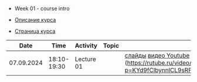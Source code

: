 * Week 01 - course intro

* [Описание курса](Course_SNA-2024.md)
* [Страница курса](https://karpovilia.github.io/SNA/readme/)


| Date       | Time        | Activity   | Topic | Materials            |
| ---------- | ----------- | ---------- | ----- | -------------------- |
| 07.09.2024 | 18:10-19:30 | Lecture 01 |       |[слайды](https://slides.com/karpovilia/introduction) [видео Youtube](https://youtu.be/PZeHsFrATo8) [видео Rutube] (https://rutube.ru/video/private/7c1cdb00de6c62fc50e1205c0143bac4/?p=KYd9fClbynnlCL9sRFg0dg)||
